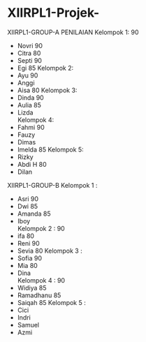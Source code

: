 # XIIRPL1-Projek-
XIIRPL1-GROUP-A	PENILAIAN
Kelompok 1:	90
  - Novri	90
  - Citra	80	
  - Septi	90
  - Egi		85
Kelompok 2:	
  - Ayu		90
  - Anggi	
  - Aisa	80
Kelompok 3:	
  - Dinda	90
  - Aulia	85
  - Lizda	
Kelompok 4:	
  - Fahmi	90
  - Fauzy	
  - Dimas	
  - Imelda	85
Kelompok 5:	
  - Rizky	
  - Abdi H	80
  - Dilan	
	
XIIRPL1-GROUP-B	
Kelompok 1 :	
  - Asri	90
  - Dwi		85
  - Amanda	85
  - Iboy	
Kelompok 2 :	90	
  - ifa		80
  - Reni	90
  - Sevia	80
Kelompok 3 :	
  - Sofia	90
  - Mia		80
  - Dina	
Kelompok 4 :	90
  - Widiya	85
  - Ramadhanu	85
  - Saiqah	85
Kelompok 5 :	
  - Cici	
  - Indri	
  - Samuel	
  - Azmi	

